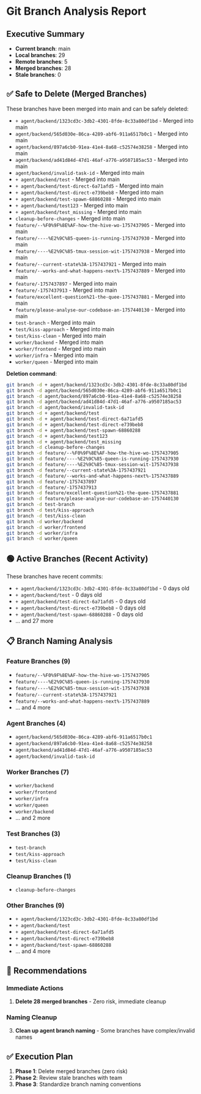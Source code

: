 # Git Branch Analysis Report

## Executive Summary
- **Current branch**: main
- **Local branches**: 29
- **Remote branches**: 5
- **Merged branches**: 28
- **Stale branches**: 0

## ✅ Safe to Delete (Merged Branches)
These branches have been merged into main and can be safely deleted:

- `+ agent/backend/1323cd3c-3db2-4301-8fde-8c33a80df1bd` - Merged into main
- `agent/backend/565d030e-86ca-4289-abf6-911a6517b0c1` - Merged into main
- `agent/backend/897a6cb0-91ea-41e4-8a68-c52574e38258` - Merged into main
- `agent/backend/ad41d84d-47d1-46af-a776-a9507185ac53` - Merged into main
- `agent/backend/invalid-task-id` - Merged into main
- `+ agent/backend/test` - Merged into main
- `+ agent/backend/test-direct-6a71afd5` - Merged into main
- `+ agent/backend/test-direct-e739beb8` - Merged into main
- `+ agent/backend/test-spawn-68860288` - Merged into main
- `+ agent/backend/test123` - Merged into main
- `+ agent/backend/test_missing` - Merged into main
- `cleanup-before-changes` - Merged into main
- `feature/--%F0%9F%8E%AF-how-the-hive-wo-1757437905` - Merged into main
- `feature/----%E2%9C%85-queen-is-running-1757437930` - Merged into main
- `feature/----%E2%9C%85-tmux-session-wit-1757437938` - Merged into main
- `feature/--current-state%3A-1757437921` - Merged into main
- `feature/--works-and-what-happens-next%-1757437889` - Merged into main
- `feature/-1757437897` - Merged into main
- `feature/-1757437913` - Merged into main
- `feature/excellent-question%21-the-quee-1757437881` - Merged into main
- `feature/please-analyse-our-codebase-an-1757440130` - Merged into main
- `test-branch` - Merged into main
- `test/kiss-approach` - Merged into main
- `test/kiss-clean` - Merged into main
- `worker/backend` - Merged into main
- `worker/frontend` - Merged into main
- `worker/infra` - Merged into main
- `worker/queen` - Merged into main

**Deletion command**:
```bash
git branch -d + agent/backend/1323cd3c-3db2-4301-8fde-8c33a80df1bd
git branch -d agent/backend/565d030e-86ca-4289-abf6-911a6517b0c1
git branch -d agent/backend/897a6cb0-91ea-41e4-8a68-c52574e38258
git branch -d agent/backend/ad41d84d-47d1-46af-a776-a9507185ac53
git branch -d agent/backend/invalid-task-id
git branch -d + agent/backend/test
git branch -d + agent/backend/test-direct-6a71afd5
git branch -d + agent/backend/test-direct-e739beb8
git branch -d + agent/backend/test-spawn-68860288
git branch -d + agent/backend/test123
git branch -d + agent/backend/test_missing
git branch -d cleanup-before-changes
git branch -d feature/--%F0%9F%8E%AF-how-the-hive-wo-1757437905
git branch -d feature/----%E2%9C%85-queen-is-running-1757437930
git branch -d feature/----%E2%9C%85-tmux-session-wit-1757437938
git branch -d feature/--current-state%3A-1757437921
git branch -d feature/--works-and-what-happens-next%-1757437889
git branch -d feature/-1757437897
git branch -d feature/-1757437913
git branch -d feature/excellent-question%21-the-quee-1757437881
git branch -d feature/please-analyse-our-codebase-an-1757440130
git branch -d test-branch
git branch -d test/kiss-approach
git branch -d test/kiss-clean
git branch -d worker/backend
git branch -d worker/frontend
git branch -d worker/infra
git branch -d worker/queen
```

## 🟢 Active Branches (Recent Activity)
These branches have recent commits:

- `+ agent/backend/1323cd3c-3db2-4301-8fde-8c33a80df1bd` - 0 days old
- `+ agent/backend/test` - 0 days old
- `+ agent/backend/test-direct-6a71afd5` - 0 days old
- `+ agent/backend/test-direct-e739beb8` - 0 days old
- `+ agent/backend/test-spawn-68860288` - 0 days old
- ... and 27 more

## 📋 Branch Naming Analysis

### Feature Branches (9)
- `feature/--%F0%9F%8E%AF-how-the-hive-wo-1757437905`
- `feature/----%E2%9C%85-queen-is-running-1757437930`
- `feature/----%E2%9C%85-tmux-session-wit-1757437938`
- `feature/--current-state%3A-1757437921`
- `feature/--works-and-what-happens-next%-1757437889`
- ... and 4 more

### Agent Branches (4)
- `agent/backend/565d030e-86ca-4289-abf6-911a6517b0c1`
- `agent/backend/897a6cb0-91ea-41e4-8a68-c52574e38258`
- `agent/backend/ad41d84d-47d1-46af-a776-a9507185ac53`
- `agent/backend/invalid-task-id`

### Worker Branches (7)
- `worker/backend`
- `worker/frontend`
- `worker/infra`
- `worker/queen`
- `worker/backend`
- ... and 2 more

### Test Branches (3)
- `test-branch`
- `test/kiss-approach`
- `test/kiss-clean`

### Cleanup Branches (1)
- `cleanup-before-changes`

### Other Branches (9)
- `+ agent/backend/1323cd3c-3db2-4301-8fde-8c33a80df1bd`
- `+ agent/backend/test`
- `+ agent/backend/test-direct-6a71afd5`
- `+ agent/backend/test-direct-e739beb8`
- `+ agent/backend/test-spawn-68860288`
- ... and 4 more

## 🎯 Recommendations

### Immediate Actions
1. **Delete 28 merged branches** - Zero risk, immediate cleanup

### Naming Cleanup
3. **Clean up agent branch naming** - Some branches have complex/invalid names

## ✅ Execution Plan
1. **Phase 1**: Delete merged branches (zero risk)
2. **Phase 2**: Review stale branches with team
3. **Phase 3**: Standardize branch naming conventions
